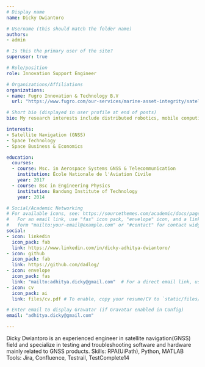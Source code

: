 ```yaml
---
# Display name
name: Dicky Dwiantoro

# Username (this should match the folder name)
authors:
- admin

# Is this the primary user of the site?
superuser: true

# Role/position
role: Innovation Support Engineer

# Organizations/Affiliations
organizations:
- name: Fugro Innovation & Technology B.V
  url: "https://www.fugro.com/our-services/marine-asset-integrity/satellite-positioning"

# Short bio (displayed in user profile at end of posts)
bio: My research interests include distributed robotics, mobile computing and programmable matter.

interests:
- Satellite Navigation (GNSS)
- Space Technology
- Space Business & Economics

education:
  courses:
  - course: Msc. in Aerospace Systems GNSS & Telecommunication  
    institution: École Nationale de l'Aviation Civile
    year: 2017
  - course: Bsc in Engineering Physics
    institution: Bandung Institute of Technology
    year: 2014

# Social/Academic Networking
# For available icons, see: https://sourcethemes.com/academic/docs/page-builder/#icons
#   For an email link, use "fas" icon pack, "envelope" icon, and a link in the
#   form "mailto:your-email@example.com" or "#contact" for contact widget.
social:
- icon: linkedin
  icon_pack: fab
  link: https://www.linkedin.com/in/dicky-adhitya-dwiantoro/
- icon: github
  icon_pack: fab
  link: https://github.com/dadlog/
- icon: envelope
  icon_pack: fas
  link: "mailto:adhitya.dicky@gmail.com"  # For a direct email link, use "mailto:test@example.org".
- icon: cv
  icon_pack: ai
  link: files/cv.pdf # To enable, copy your resume/CV to `static/files/cv.pdf` and uncomment the lines below.

# Enter email to display Gravatar (if Gravatar enabled in Config)
email: "adhitya.dicky@gmail.com"

---
```

Dicky Dwiantoro is an experienced engineer in satellite navigation(GNSS) field and specialize in testing and troubleshooting software and hardware mainly related to GNSS products.
Skills: RPA(UiPath), Python, MATLAB
Tools: Jira, Confluence, Testrail, TestComplete14
